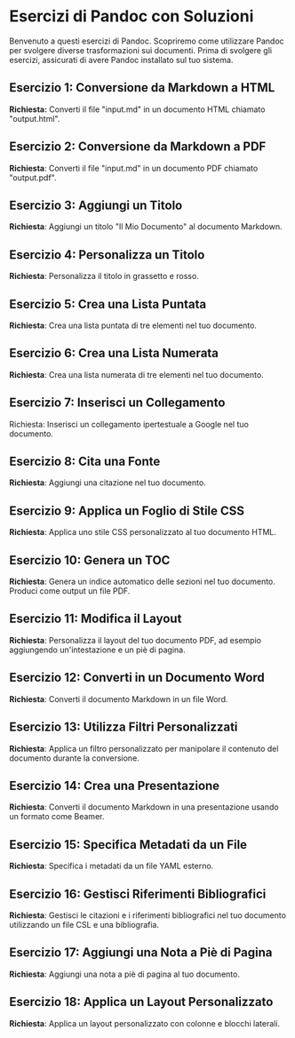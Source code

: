 # Esercizi di Pandoc con Soluzioni

Benvenuto a questi esercizi di Pandoc. Scopriremo come utilizzare Pandoc per svolgere diverse trasformazioni sui documenti. Prima di svolgere gli esercizi, assicurati di avere Pandoc installato sul tuo sistema.

## Esercizio 1: Conversione da Markdown a HTML

**Richiesta:** Converti il file "input.md" in un documento HTML chiamato "output.html".

## Esercizio 2: Conversione da Markdown a PDF

**Richiesta**: Converti il file
 "input.md" in un documento PDF chiamato "output.pdf".



## Esercizio 3: Aggiungi un Titolo

**Richiesta**: Aggiungi un titolo "Il Mio Documento" al documento Markdown.


## Esercizio 4: Personalizza un Titolo

**Richiesta**: Personalizza il titolo in grassetto e rosso.


## Esercizio 5: Crea una Lista Puntata

**Richiesta**: Crea una lista puntata di tre elementi nel tuo documento.

## Esercizio 6: Crea una Lista Numerata

**Richiesta**: Crea una lista numerata di tre elementi nel tuo documento.


## Esercizio 7: Inserisci un Collegamento

Richiesta: Inserisci un collegamento ipertestuale a Google nel tuo documento.


## Esercizio 8: Cita una Fonte

**Richiesta**: Aggiungi una citazione nel tuo documento.

## Esercizio 9: Applica un Foglio di Stile CSS

**Richiesta**: Applica uno stile CSS personalizzato al tuo documento HTML.


## Esercizio 10: Genera un TOC

**Richiesta**: Genera un indice automatico delle sezioni nel tuo documento. Produci come output un file PDF.

## Esercizio 11: Modifica il Layout

**Richiesta**: Personalizza il layout del tuo documento PDF, ad esempio aggiungendo un'intestazione e un piè di pagina.


## Esercizio 12: Converti in un Documento Word

**Richiesta**: Converti il documento Markdown in un file Word.



## Esercizio 13: Utilizza Filtri Personalizzati

**Richiesta**: Applica un filtro personalizzato per manipolare il contenuto del documento durante la conversione.


## Esercizio 14: Crea una Presentazione

**Richiesta**: Converti il documento Markdown in una presentazione usando un formato come Beamer.

## Esercizio 15: Specifica Metadati da un File

**Richiesta**: Specifica i metadati da un file YAML esterno.



## Esercizio 16: Gestisci Riferimenti Bibliografici

**Richiesta**: Gestisci le citazioni e i riferimenti bibliografici nel tuo documento utilizzando un file CSL e una bibliografia.



## Esercizio 17: Aggiungi una Nota a Piè di Pagina

**Richiesta**: Aggiungi una nota a piè di pagina al tuo documento.

## Esercizio 18: Applica un Layout Personalizzato

**Richiesta**: Applica un layout personalizzato con colonne e blocchi laterali.

